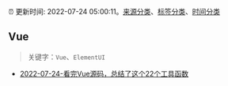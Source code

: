 :alarm_clock: 更新时间: 2022-07-24 05:00:11。[来源分类](../README.md)、[标签分类](../TAGS.md)、[时间分类](../TIMELINE.md)

## Vue


> 关键字：`Vue`、`ElementUI`



- [2022-07-24-看完Vue源码，总结了这个22个工具函数](https://toutiao.io/k/m5r34di) 